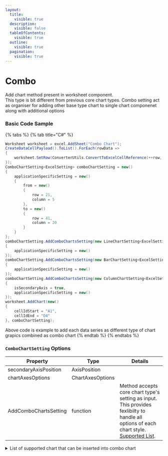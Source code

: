 ```yaml
---
layout:
  title:
    visible: true
  description:
    visible: false
  tableOfContents:
    visible: true
  outline:
    visible: true
  pagination:
    visible: true
---
```


# Combo

Add chart method present in worksheet component.\
This type is bit different from previous core chart types. Combo setting act as organiser for adding other base type chart to single chart componenet along with additional options

### Basic Code Sample

{% tabs %}
{% tab title="C#" %}
```csharp
Worksheet worksheet = excel.AddSheet("Combo Chart");
CreateDataCellPayload().ToList().ForEach(rowData =>
{
	worksheet.SetRow(ConverterUtils.ConvertToExcelCellReference(++row, 1), rowData, new());
});
ComboChartSetting<ExcelSetting> comboChartSetting = new()
{
	applicationSpecificSetting = new()
	{
		from = new()
		{
			row = 21,
			column = 5
		},
		to = new()
		{
			row = 41,
			column = 20
		}
	}
};
comboChartSetting.AddComboChartsSetting(new LineChartSetting<ExcelSetting>()
{
	applicationSpecificSetting = new()
});
comboChartSetting.AddComboChartsSetting(new BarChartSetting<ExcelSetting>()
{
	applicationSpecificSetting = new()
});
comboChartSetting.AddComboChartsSetting(new ColumnChartSetting<ExcelSetting>()
{
	isSecondaryAxis = true,
	applicationSpecificSetting = new()
});
worksheet.AddChart(new()
{
	cellIdStart = "A1",
	cellIdEnd = "D4"
}, comboChartSetting);
```

Above code is example to add each data series as different type of chart grapics combined as combo chart
{% endtab %}
{% endtabs %}

### `ComboChartSetting` Options

| Property              | Type             | Details                                                                                                                                                                                                          |
| --------------------- | ---------------- | ---------------------------------------------------------------------------------------------------------------------------------------------------------------------------------------------------------------- |
| secondaryAxisPosition | AxisPosition     |                                                                                                                                                                                                                  |
| chartAxesOptions      | ChartAxesOptions |                                                                                                                                                                                                                  |
| AddComboChartsSetting | function         | Method accepts core chart type's setting as input. This provides fexlibilty to handle all options of each chart style. [Supported List](combo.md#list-of-supported-chart-that-can-be-inserted-into-combo-chart). |

<details>

<summary>List of supported chart that can be inserted into combo chart</summary>

* [Area Chart](../../presentation/chart/area.md)
* [Bar Chart](../../presentation/chart/bar.md)
* [Column Chart](../../presentation/chart/column.md)
* [Line Chart](../../presentation/chart/line.md)
* [Pie Chart](../../presentation/chart/pie.md)
* Scatter Chart (TODO)

</details>
